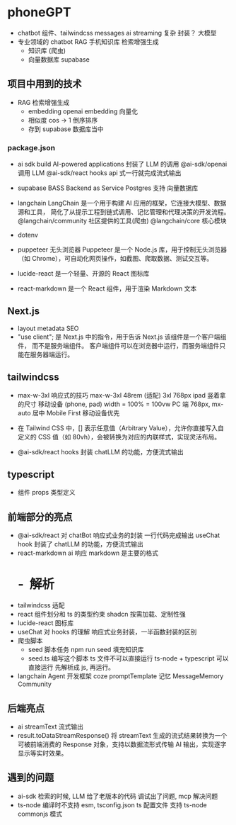 # phoneGPT

- chatbot
  组件、tailwindcss messages
  ai streaming 复杂 封装？
  大模型
- 专业领域的 chatbot
  RAG 手机知识库 检索增强生成
  - 知识库 (爬虫)
  - 向量数据库 supabase

## 项目中用到的技术

- RAG 检索增强生成
  - embedding openai embedding 向量化
  - 相似度 cos -> 1 倒序排序
  - 存到 supabase 数据库当中

### package.json

- ai sdk
  build AI-powered applications
  封装了 LLM 的调用
  @ai-sdk/openai 调用 LLM
  @ai-sdk/react hooks api 式一行就完成流式输出

- supabase
  BASS Backend as Service
  Postgres 支持 向量数据库
- langchain
  LangChain 是一个用于构建 AI 应用的框架，它连接大模型、数据源和工具，
  简化了从提示工程到链式调用、记忆管理和代理决策的开发流程。
  @langchain/community 社区提供的工具(爬虫)
  @langchain/core 核心模块
- dotenv
- puppeteer 无头浏览器
  Puppeteer 是一个 Node.js 库，用于控制无头浏览器（如 Chrome），可自动化网页操作，如截图、爬取数据、测试交互等。
- lucide-react 是一个轻量、开源的 React 图标库
- react-markdown 是一个 React 组件，用于渲染 Markdown 文本

## Next.js

- layout metadata
  SEO
- "use client"; 是 Next.js 中的指令，用于告诉 Next.js 该组件是一个客户端组件，
  而不是服务端组件。
  客户端组件可以在浏览器中运行，而服务端组件只能在服务器端运行。

## tailwindcss

- max-w-3xl
  响应式的技巧
  max-w-3xl
  48rem (适配) 3xl 768px ipad 竖着拿的尺寸
  移动设备 (phone, pad) width = 100% = 100vw
  PC 端 768px, mx-auto 居中
  Mobile First 移动设备优先
- 在 Tailwind CSS 中，[] 表示任意值（Arbitrary Value），允许你直接写入自定义的 CSS 值（如 80vh），会被转换为对应的内联样式，实现灵活布局。

- @ai-sdk/react
  hooks 封装 chatLLM 的功能，方便流式输出

## typescript

- 组件 props 类型定义

## 前端部分的亮点

- @ai-sdk/react 对 chatBot 响应式业务的封装 一行代码完成输出
  useChat hook 封装了 chatLLM 的功能，方便流式输出
- react-markdown ai 响应 markdown 是主要的格式
  # - ![]() 解析
- tailwindcss 适配
- react 组件划分和 ts 的类型约束
  shadcn 按需加载、定制性强
- lucide-react 图标库
- useChat 对 hooks 的理解 响应式业务封装，一半函数封装的区别
- 爬虫脚本
  - seed 脚本任务
    npm run seed
    填充知识库
  - seed.ts 编写这个脚本
    ts 文件不可以直接运行
    ts-node + typescript 可以直接运行
    先解析成 js, 再运行。
- langchain Agent 开发框架
  coze promptTemplate 记忆 MessageMemory Community

## 后端亮点

- ai streamText 流式输出
- result.toDataStreamResponse() 将 streamText 生成的流式结果转换为一个可被前端消费的 Response 对象，支持以数据流形式传输 AI 输出，实现逐字显示等实时效果。

## 遇到的问题

- ai-sdk 检索的时候, LLM 给了老版本的代码 调试出了问题, mcp 解决问题
- ts-node 编译时不支持 esm,
  tsconfig.json ts 配置文件
  支持 ts-node commonjs 模式

